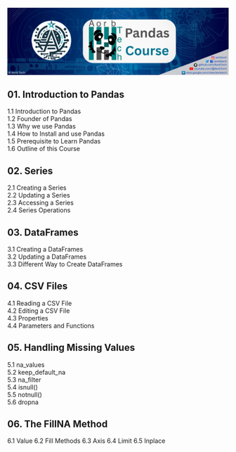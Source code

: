 ![cover](cover.png)
## 01. Introduction to Pandas
1.1 Introduction to Pandas</br>
1.2 Founder of Pandas </br>
1.3 Why we use Pandas </br>
1.4 How to Install and use Pandas </br>
1.5 Prerequisite to Learn Pandas </br>
1.6 Outline of this Course </br>

## 02. Series
2.1 Creating a Series </br>
2.2 Updating a Series </br>
2.3 Accessing a Series </br>
2.4 Series Operations </br>

## 03. DataFrames
3.1 Creating a DataFrames </br>
3.2 Updating a DataFrames </br>
3.3 Different Way to Create DataFrames </br>

## 04. CSV Files
4.1 Reading a CSV File </br>
4.2 Editing a CSV File </br>
4.3 Properties </br>
4.4 Parameters and Functions </br>

## 05. Handling Missing Values
5.1 na_values </br>
5.2 keep_default_na </br>
5.3 na_filter </br>
5.4 isnull() </br>
5.5 notnull() </br>
5.6 dropna </br>

## 06. The FillNA Method
6.1 Value
6.2 Fill Methods
6.3 Axis
6.4 Limit
6.5 Inplace
